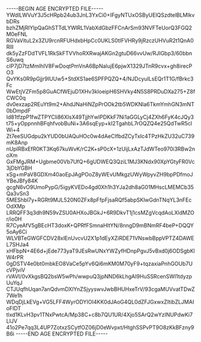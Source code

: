 -----BEGIN AGE ENCRYPTED FILE-----
YWdlLWVuY3J5cHRpb24ub3JnL3YxCi0+IFgyNTUxOSByUElQSzdtelBLMlkvbDRs
bzhZMjRIYlpQaGhSTTdLYWlRL1VabXdGbzFFCnArSm93NVFTeUorQ3FGQ2M0eFNL
RGVaVituL2x3ZU9rcnRFUHdxbHpCc0UKLS0tIFVHRy9jRzczUHVuR2t1QnA0Rlll
dk5yZzFDdTVFL1RkSkFTVVhoRXRwajAKGn2gtuD66vvUw/RJIGbp3/60bbnS6uwq
cIP7jD7tzMmlhIV8FwDoqtPmVnA6BpNaIujE6pjwX1329JTnR9cvx+gh8irecPO3
QvYKs0R9pGjjr9IUUw5+StdXS1ae6SPFPQZQ+4/NJDcyuILsEQr1T1G/fBrkc3Fc
WwEtjVZFm5p8GuACfWEjuD1XHv3kloeipH6SHVky4N5S8PRDuDXa275+Z8fCWC0q
dv0exzap2REuYt9m2+AhdJNaHiNZpPrOOk2tb5WDKNla6TkmYmhGN3mNT0bDmpdF
Id81tfzpP1fwZTPYCli86XIsX49TjjhYwIPDKkF7Ni1aGGLyCj4ZXh6FyK4cJQy3
t75+yOppnnhBFqhfvobBuNi+3A6sqEyp+kI2TgahbL7rOQZQ4e25QdTwR5clWi+4
Zt7eeSUGdpu2kYUD0bUAQuHOc0w4dAeCIfbdZCyTxIc4TPzHkZU32uC739mK8Anp
nUpIRBxEfR0KT3Kq67kuWvK/rC2K+sP0cX+1zUijLxAzTJdWTeo970i3RBw2noXm
GxFMgJRM+Ugbme00Vb7UfQ+6gUDWEQ3QziL1MJ3KNdx90XpYGtyFR0Vc3jDbYGBH
xSg+mPaV8GDXm40aoEpJAgPOoZ8yWEvUMkgzUWyWpyvZH9bpPDfmoJYBeJBfy84K
gcgN6vO9UmoPypG/5igyKVEDo4gd0Xh1h3YJa2dh8aG01MHscLMEMCb35Qa3vSn3
5MEShbl7y+RGRt9MJL520N0ZFx8pFfpFjsaRQf5abpSKlwGdnTNqYL3nFEcOdXMp
LRRQFF3q3dh9N59vZSU0AHXoJBGkJ+6R9DkvT1j1csMZgVcqdAoLXldMZOr/io0H
R7CyeAfV5gBEcHT3doxK+QPRfFSmnaHltYN/8nngD9mBNmRF4beP+DQQY5oAy6Ci
WLVBTeGWGFCDV28xlEnUvcvU2X1p1dEyXZiRDE71VNswbBppVPTZ4DAWEL7SHJa4
xHFbpN+4E6d+jEde773yaT9JEsRwUNxYWZyfHDnpPgvJ5vBxd0j6ODSgbKlW4rPR
0gDSTV4e0bt0mbkEO8VaCe5pYv6Qi6mKM0M70yF9+tqzaxiaPnhGOUb7UcVPjviV
rVAVI/0vXkgsBQ2bsW5wPh/wwpuQ3jpNND6kLhgAI9HuSSRcenSWl1tdyzpUuYqJ
CTJUqfhUqan7anQdvmDXlYnZSjyyswvJwbBHUHxeTrV/93cgaMUVvatTDwZ7We1h
WDqDjLkEVg+VG5LFF4WyrODYIOI4KK0dJAoG4QL0dZFJGxwxZItibZLJMAIoFIDT
tlxd1KLvH3pv1TNxPwtcA/Mp38C+c8b7QU1UR/4Xjo5SArQ2wYzINUPdwKi7LIJV
41o2Pe7qq3L4UP7ZotxzSCytfOZ06jD0eWvpxt/HtghSSPvPT9O8zKkBFzny9B6i
-----END AGE ENCRYPTED FILE-----
